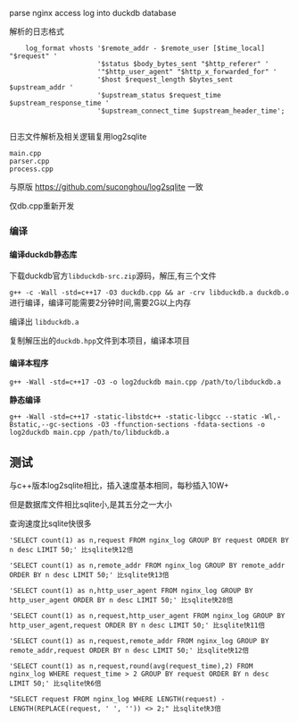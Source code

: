 parse nginx access log into duckdb database

解析的日志格式
```
    log_format vhosts '$remote_addr - $remote_user [$time_local] "$request" '
                      '$status $body_bytes_sent "$http_referer" '
                      '"$http_user_agent" "$http_x_forwarded_for" '
                      '$host $request_length $bytes_sent $upstream_addr '
                      '$upstream_status $request_time $upstream_response_time '
                      '$upstream_connect_time $upstream_header_time';


```

日志文件解析及相关逻辑复用log2sqlite

```
main.cpp
parser.cpp
process.cpp
```
与原版 https://github.com/suconghou/log2sqlite 一致

仅db.cpp重新开发


### 编译

#### 编译duckdb静态库

下载duckdb官方`libduckdb-src.zip`源码，解压,有三个文件

`g++ -c -Wall -std=c++17 -O3 duckdb.cpp && ar -crv libduckdb.a duckdb.o` 进行编译，编译可能需要2分钟时间,需要2G以上内存

编译出 `libduckdb.a`

复制解压出的`duckdb.hpp`文件到本项目，编译本项目

#### 编译本程序

`g++ -Wall -std=c++17 -O3 -o log2duckdb main.cpp /path/to/libduckdb.a`

**静态编译**

`g++ -Wall -std=c++17 -static-libstdc++ -static-libgcc --static -Wl,-Bstatic,--gc-sections -O3 -ffunction-sections -fdata-sections -o log2duckdb main.cpp /path/to/libduckdb.a`

## 测试

与c++版本log2sqlite相比，插入速度基本相同，每秒插入10W+

但是数据库文件相比sqlite小,是其五分之一大小

查询速度比sqlite快很多

```
'SELECT count(1) as n,request FROM nginx_log GROUP BY request ORDER BY n desc LIMIT 50;' 比sqlite快12倍

'SELECT count(1) as n,remote_addr FROM nginx_log GROUP BY remote_addr ORDER BY n desc LIMIT 50;' 比sqlite快13倍

'SELECT count(1) as n,http_user_agent FROM nginx_log GROUP BY http_user_agent ORDER BY n desc LIMIT 50;' 比sqlite快28倍

'SELECT count(1) as n,request,http_user_agent FROM nginx_log GROUP BY http_user_agent,request ORDER BY n desc LIMIT 50;' 比sqlite快11倍

'SELECT count(1) as n,request,remote_addr FROM nginx_log GROUP BY remote_addr,request ORDER BY n desc LIMIT 50;' 比sqlite快12倍

'SELECT count(1) as n,request,round(avg(request_time),2) FROM nginx_log WHERE request_time > 2 GROUP BY request ORDER BY n desc LIMIT 50;' 比sqlite快6倍

"SELECT request FROM nginx_log WHERE LENGTH(request) - LENGTH(REPLACE(request, ' ', '')) <> 2;" 比sqlite快3倍

```


